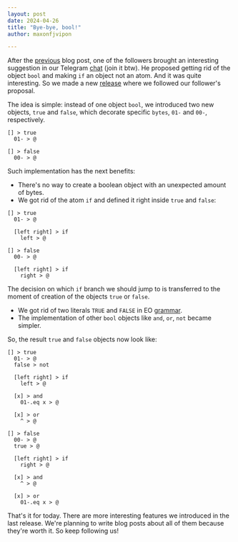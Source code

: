 ```yaml
---
layout: post
date: 2024-04-26
title: "Bye-bye, bool!"
author: maxonfjvipon

---
```

After the [previous](https://news.eolang.org/2024-04-16-release-0-36-0.html) blog post, one of the 
followers brought an interesting suggestion in our Telegram [chat](https://t.me/eolang_org) (join it btw). 
He proposed getting rid of the object `bool` and making `if` an object not an atom. 
And it was quite interesting. So we made a new [release](https://github.com/objectionary/eo/releases/tag/0.37.0) 
where we followed our follower's proposal.

<!--more-->

The idea is simple: instead of one object `bool`, we introduced two new objects, `true` and `false`, 
which decorate specific `bytes`, `01-` and `00-`, respectively.

```
[] > true
  01- > @

[] > false
  00- > @
```

Such implementation has the next benefits:
- There's no way to create a boolean object with an unexpected amount of bytes.
- We got rid of the atom `if` and defined it right inside `true` and `false`:

```
[] > true
  01- > @
  
  [left right] > if
    left > @

[] > false
  00- > @
  
  [left right] > if
    right > @
```

The decision on which `if` branch we should jump to is transferred to the moment of creation of the 
objects `true` or `false`.

- We got rid of two literals `TRUE` and `FALSE` in EO 
  [grammar](https://github.com/objectionary/eo?tab=readme-ov-file#backus-naur-form).
- The implementation of other `bool` objects like `and`, `or`, `not` became simpler.

So, the result `true` and `false` objects now look like:

```
[] > true
  01- > @
  false > not
  
  [left right] > if
    left > @
  
  [x] > and
    01-.eq x > @
  
  [x] > or
    ^ > @

[] > false
  00- > @
  true > @
  
  [left right] > if
    right > @
  
  [x] > and
    ^ > @
  
  [x] > or
    01-.eq x > @
```

That's it for today. There are more interesting features we introduced in the last release. 
We're planning to write blog posts about all of them because they're worth it. So keep following us!